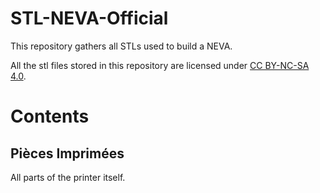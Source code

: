 # STL-NEVA-Official

This repository gathers all STLs used to build a NEVA.

All the stl files stored in this repository are licensed under [CC BY-NC-SA 4.0](https://creativecommons.org/licenses/by-nc-sa/4.0/).

# Contents

## Pièces Imprimées

All parts of the printer itself.
